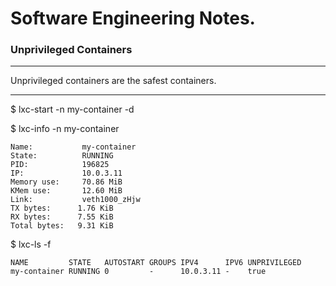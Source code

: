 # Software Engineering Notes.

### Unprivileged Containers

---
Unprivileged containers are the safest containers.

---

$ lxc-start -n my-container -d

$ lxc-info -n my-container
    
    Name:           my-container
    State:          RUNNING
    PID:            196825
    IP:             10.0.3.11
    Memory use:     70.86 MiB
    KMem use:       12.60 MiB
    Link:           veth1000_zHjw
    TX bytes:      1.76 KiB
    RX bytes:      7.55 KiB
    Total bytes:   9.31 KiB

$ lxc-ls -f

    NAME         STATE   AUTOSTART GROUPS IPV4      IPV6 UNPRIVILEGED 
    my-container RUNNING 0         -      10.0.3.11 -    true         

